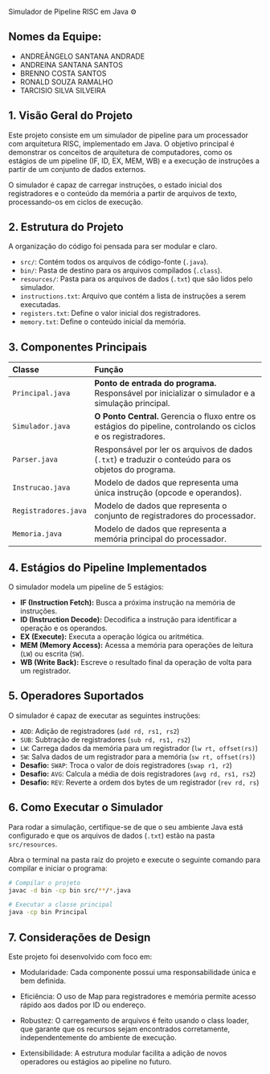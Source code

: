 Simulador de Pipeline RISC em Java ⚙️

## Nomes da Equipe:
-  ANDREÂNGELO SANTANA ANDRADE
-  ANDREINA SANTANA SANTOS
-  BRENNO COSTA SANTOS
-  RONALD SOUZA RAMALHO
-  TARCISIO SILVA SILVEIRA



## 1. Visão Geral do Projeto

Este projeto consiste em um simulador de pipeline para um processador com arquitetura RISC, implementado em Java. O objetivo principal é demonstrar os conceitos de arquitetura de computadores,
como os estágios de um pipeline (IF, ID, EX, MEM, WB) e a execução de instruções a partir de um conjunto de dados externos.

O simulador é capaz de carregar instruções, o estado inicial dos registradores e o conteúdo da memória a partir de arquivos de texto, processando-os em ciclos de execução.

## 2. Estrutura do Projeto

A organização do código foi pensada para ser modular e claro.

-   `src/`: Contém todos os arquivos de código-fonte (`.java`).
-   `bin/`: Pasta de destino para os arquivos compilados (`.class`).
-   `resources/`: Pasta para os arquivos de dados (`.txt`) que são lidos pelo simulador.
-   `instructions.txt`: Arquivo que contém a lista de instruções a serem executadas.
-   `registers.txt`: Define o valor inicial dos registradores.
-   `memory.txt`: Define o conteúdo inicial da memória.

## 3. Componentes Principais

| Classe            | Função                                                                                             |
| :---------------- | :------------------------------------------------------------------------------------------------- |
| `Principal.java`  | **Ponto de entrada do programa.** Responsável por inicializar o simulador e a simulação principal.   |
| `Simulador.java`  | **O Ponto Central.** Gerencia o fluxo entre os estágios do pipeline, controlando os ciclos e os registradores. |
| `Parser.java`     | Responsável por ler os arquivos de dados (`.txt`) e traduzir o conteúdo para os objetos do programa. |
| `Instrucao.java`  | Modelo de dados que representa uma única instrução (opcode e operandos).                            |
| `Registradores.java` | Modelo de dados que representa o conjunto de registradores do processador.                          |
| `Memoria.java`     | Modelo de dados que representa a memória principal do processador.                                    |

## 4. Estágios do Pipeline Implementados

O simulador modela um pipeline de 5 estágios:

-   **IF (Instruction Fetch):** Busca a próxima instrução na memória de instruções.
-   **ID (Instruction Decode):** Decodifica a instrução para identificar a operação e os operandos.
-   **EX (Execute):** Executa a operação lógica ou aritmética.
-   **MEM (Memory Access):** Acessa a memória para operações de leitura (`LW`) ou escrita (`SW`).
-   **WB (Write Back):** Escreve o resultado final da operação de volta para um registrador.

## 5. Operadores Suportados

O simulador é capaz de executar as seguintes instruções:

-   `ADD`: Adição de registradores (`add rd, rs1, rs2`)
-   `SUB`: Subtração de registradores (`sub rd, rs1, rs2`)
-   `LW`: Carrega dados da memória para um registrador (`lw rt, offset(rs)`)
-   `SW`: Salva dados de um registrador para a memória (`sw rt, offset(rs)`)
-   **Desafio:** `SWAP`: Troca o valor de dois registradores (`swap r1, r2`)
-   **Desafio:** `AVG`: Calcula a média de dois registradores (`avg rd, rs1, rs2`)
-   **Desafio:** `REV`: Reverte a ordem dos bytes de um registrador (`rev rd, rs`)

## 6. Como Executar o Simulador

Para rodar a simulação, certifique-se de que o seu ambiente Java está configurado e que os arquivos de dados (`.txt`) estão na pasta `src/resources`.

Abra o terminal na pasta raiz do projeto e execute o seguinte comando para compilar e iniciar o programa:

```bash
# Compilar o projeto
javac -d bin -cp bin src/**/*.java

# Executar a classe principal
java -cp bin Principal
```
## 7. Considerações de Design
Este projeto foi desenvolvido com foco em:

-  Modularidade: Cada componente possui uma responsabilidade única e bem definida.

-  Eficiência: O uso de Map para registradores e memória permite acesso rápido aos dados por ID ou endereço.

-  Robustez: O carregamento de arquivos é feito usando o class loader, que garante que os recursos sejam encontrados corretamente, independentemente do ambiente de execução.

-  Extensibilidade: A estrutura modular facilita a adição de novos operadores ou estágios ao pipeline no futuro.
